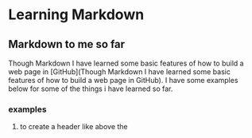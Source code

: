 # Learning Markdown
## Markdown to me so far
Though Markdown I have learned some basic features of how to build a web page in [GitHub](Though Markdown I have learned some basic features of how to build a web page in GitHub). I have some examples below for some of the things i have learned so far.
### examples
1. to create a header like above the 
